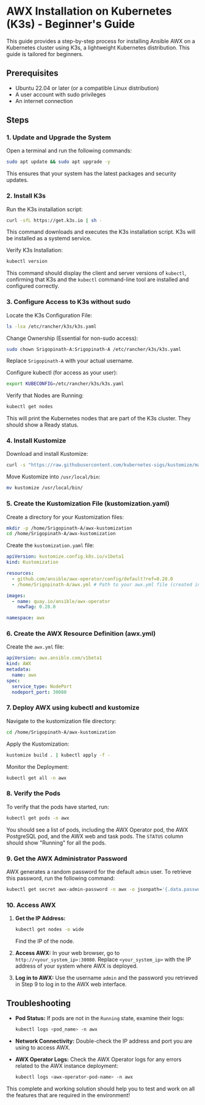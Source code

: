 # AWX Installation on Kubernetes (K3s) - Beginner's Guide

This guide provides a step-by-step process for installing Ansible AWX on a Kubernetes cluster using K3s, a lightweight Kubernetes distribution. This guide is tailored for beginners.

## Prerequisites

- Ubuntu 22.04 or later (or a compatible Linux distribution)
- A user account with sudo privileges
- An internet connection

## Steps

### 1. Update and Upgrade the System

Open a terminal and run the following commands:
```bash
sudo apt update && sudo apt upgrade -y
```
This ensures that your system has the latest packages and security updates.

### 2. Install K3s

Run the K3s installation script:
```bash
curl -sfL https://get.k3s.io | sh -
```
This command downloads and executes the K3s installation script. K3s will be installed as a systemd service.

Verify K3s Installation:
```bash
kubectl version
```
This command should display the client and server versions of `kubectl`, confirming that K3s and the `kubectl` command-line tool are installed and configured correctly.

### 3. Configure Access to K3s without sudo

Locate the K3s Configuration File:
```bash
ls -lsa /etc/rancher/k3s/k3s.yaml
```

Change Ownership (Essential for non-sudo access):
```bash
sudo chown Srigopinath-A:Srigopinath-A /etc/rancher/k3s/k3s.yaml
```
Replace `Srigopinath-A` with your actual username.

Configure kubectl (for access as your user):
```bash
export KUBECONFIG=/etc/rancher/k3s/k3s.yaml
```

Verify that Nodes are Running:
```bash
kubectl get nodes
```
This will print the Kubernetes nodes that are part of the K3s cluster. They should show a Ready status.

### 4. Install Kustomize

Download and install Kustomize:
```bash
curl -s "https://raw.githubusercontent.com/kubernetes-sigs/kustomize/master/hack/install_kustomize.sh" | bash
```
Move Kustomize into `/usr/local/bin`:
```bash
mv kustomize /usr/local/bin/
```

### 5. Create the Kustomization File (kustomization.yaml)

Create a directory for your Kustomization files:
```bash
mkdir -p /home/Srigopinath-A/awx-kustomization
cd /home/Srigopinath-A/awx-kustomization
```

Create the `kustomization.yaml` file:
```yaml name=kustomization.yaml
apiVersion: kustomize.config.k8s.io/v1beta1
kind: Kustomization

resources:
  - github.com/ansible/awx-operator/config/default?ref=0.28.0
  - /home/Srigopinath-A/awx.yml # Path to your awx.yml file (created in step 6)

images:
  - name: quay.io/ansible/awx-operator
    newTag: 0.28.0

namespace: awx
```

### 6. Create the AWX Resource Definition (awx.yml)

Create the `awx.yml` file:
```yaml name=awx.yml
apiVersion: awx.ansible.com/v1beta1
kind: AWX
metadata:
  name: awx
spec:
  service_type: NodePort
  nodeport_port: 30080
```

### 7. Deploy AWX using kubectl and kustomize

Navigate to the kustomization file directory:
```bash
cd /home/Srigopinath-A/awx-kustomization
```

Apply the Kustomization:
```bash
kustomize build . | kubectl apply -f -
```

Monitor the Deployment:
```bash
kubectl get all -n awx
```

### 8. Verify the Pods

To verify that the pods have started, run:
```bash
kubectl get pods -n awx
```
You should see a list of pods, including the AWX Operator pod, the AWX PostgreSQL pod, and the AWX web and task pods. The `STATUS` column should show "Running" for all the pods.

### 9. Get the AWX Administrator Password

AWX generates a random password for the default `admin` user. To retrieve this password, run the following command:
```bash
kubectl get secret awx-admin-password -n awx -o jsonpath='{.data.password}' | base64 --decode
```

### 10. Access AWX

1. **Get the IP Address:**
   ```bash
   kubectl get nodes -o wide
   ```
   Find the IP of the node.

2. **Access AWX:**
   In your web browser, go to `http://<your_system_ip>:30080`. Replace `<your_system_ip>` with the IP address of your system where AWX is deployed.

3. **Log in to AWX:**
   Use the username `admin` and the password you retrieved in Step 9 to log in to the AWX web interface.

## Troubleshooting

- **Pod Status:** If pods are not in the `Running` state, examine their logs:
  ```bash
  kubectl logs <pod_name> -n awx
  ```

- **Network Connectivity:** Double-check the IP address and port you are using to access AWX.

- **AWX Operator Logs:** Check the AWX Operator logs for any errors related to the AWX instance deployment:
  ```bash
  kubectl logs <awx-operator-pod-name> -n awx
  ```

This complete and working solution should help you to test and work on all the features that are required in the environment!
